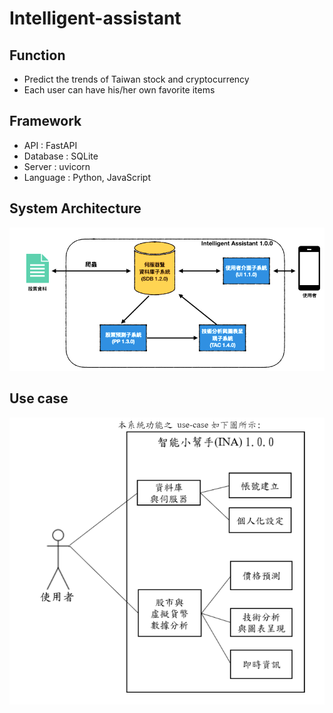 # Intelligent-assistant

## Function
- Predict the trends of Taiwan stock and cryptocurrency
- Each user can have his/her own favorite items

## Framework
- API : FastAPI
- Database : SQLite 
- Server : uvicorn
- Language : Python, JavaScript

## System Architecture
![img](routers\Images\img2.png)

## Use case
![img](routers\Images\img1.png)

